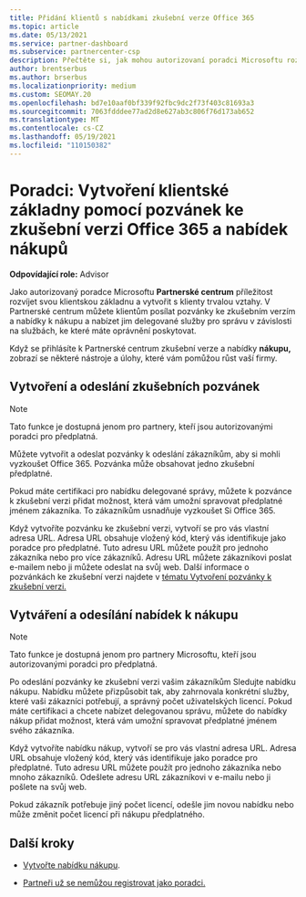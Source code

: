 ```yaml
---
title: Přidání klientů s nabídkami zkušební verze Office 365
ms.topic: article
ms.date: 05/13/2021
ms.service: partner-dashboard
ms.subservice: partnercenter-csp
description: Přečtěte si, jak mohou autorizovaní poradci Microsoftu rozšiřovat svá předplatná Office 365. Vytvořte a odešlete klientům pozvánky ke zkušební verzi Office 365 a nabídky k nákupu.
author: brentserbus
ms.author: brserbus
ms.localizationpriority: medium
ms.custom: SEOMAY.20
ms.openlocfilehash: bd7e10aaf0bf339f92fbc9dc2f73f403c81693a3
ms.sourcegitcommit: 7063fdddee77ad2d8e627ab3c806f76d173ab652
ms.translationtype: MT
ms.contentlocale: cs-CZ
ms.lasthandoff: 05/19/2021
ms.locfileid: "110150382"
---
```

# <a name="advisors-build-your-client-base-with-office-365-trial-invitations-and-purchase-offers"></a>Poradci: Vytvoření klientské základny pomocí pozvánek ke zkušební verzi Office 365 a nabídek nákupů


**Odpovídající role:** Advisor


Jako autorizovaný poradce Microsoftu **Partnerské centrum** příležitost rozvíjet svou klientskou základnu a vytvořit s klienty trvalou vztahy. V Partnerské centrum můžete klientům posílat pozvánky ke zkušebním verzím a nabídky k nákupu a nabízet jim delegované služby pro správu v závislosti na službách, ke které máte oprávnění poskytovat.

Když se přihlásíte k Partnerské centrum zkušební verze a nabídky **nákupu,** zobrazí se některé nástroje a úlohy, které vám pomůžou růst vaší firmy.

## <a name="create-and-send-trial-invitations"></a>Vytvoření a odeslání zkušebních pozvánek

> [!NOTE]
> Tato funkce je dostupná jenom pro partnery, kteří jsou autorizovanými poradci pro předplatná.

Můžete vytvořit a odeslat pozvánky k odeslání zákazníkům, aby si mohli vyzkoušet Office 365. Pozvánka může obsahovat jedno zkušební předplatné.

Pokud máte certifikaci pro nabídku delegované správy, můžete k pozvánce k zkušební verzi přidat možnost, která vám umožní spravovat předplatné jménem zákazníka. To zákazníkům usnadňuje vyzkoušet Si Office 365.

Když vytvoříte pozvánku ke zkušební verzi, vytvoří se pro vás vlastní adresa URL. Adresa URL obsahuje vložený kód, který vás identifikuje jako poradce pro předplatné. Tuto adresu URL můžete použít pro jednoho zákazníka nebo pro více zákazníků. Adresu URL můžete zákazníkovi poslat e-mailem nebo ji můžete odeslat na svůj web.
Další informace o pozvánkách ke zkušební verzi najdete v [tématu Vytvoření pozvánky k zkušební verzi.](advisors-create-a-trial-invitation.md)

## <a name="create-and-send-purchase-offers"></a>Vytváření a odesílání nabídek k nákupu

> [!NOTE]
> Tato funkce je dostupná jenom pro partnery Microsoftu, kteří jsou autorizovanými poradci pro předplatná.

Po odeslání pozvánky ke zkušební verzi vašim zákazníkům Sledujte nabídku nákupu. Nabídku můžete přizpůsobit tak, aby zahrnovala konkrétní služby, které vaši zákazníci potřebují, a správný počet uživatelských licencí. Pokud máte certifikaci a chcete nabízet delegovanou správu, můžete do nabídky nákup přidat možnost, která vám umožní spravovat předplatné jménem svého zákazníka.

Když vytvoříte nabídku nákup, vytvoří se pro vás vlastní adresa URL. Adresa URL obsahuje vložený kód, který vás identifikuje jako poradce pro předplatné. Tuto adresu URL můžete použít pro jednoho zákazníka nebo mnoho zákazníků. Odešlete adresu URL zákazníkovi v e-mailu nebo ji pošlete na svůj web.

Pokud zákazník potřebuje jiný počet licencí, odešle jim novou nabídku nebo může změnit počet licencí při nákupu předplatného.

## <a name="next-steps"></a>Další kroky

- [Vytvořte nabídku nákupu](advisor-create-a-purchase-offer.md).

- [Partneři už se nemůžou registrovat jako poradci.](advisors-no-csp.md)
